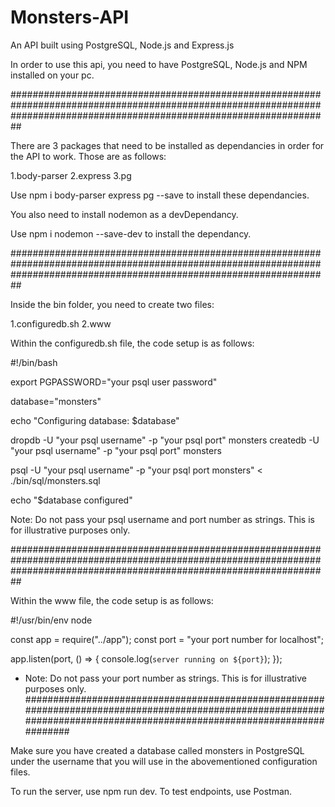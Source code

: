# Monsters-API
An API built using PostgreSQL, Node.js and Express.js

In order to use this api, you need to have PostgreSQL, Node.js and NPM installed on your pc.

##########################################################################################################################################################################

There are 3 packages that need to be installed as dependancies in order for the API to work.
Those are as follows:

1.body-parser
2.express
3.pg

Use npm i body-parser express pg --save to install these dependancies.

You also need to install nodemon as a devDependancy.

Use npm i nodemon --save-dev to install the dependancy.

##########################################################################################################################################################################

Inside the bin folder, you need to create two files:

1.configuredb.sh
2.www

Within the configuredb.sh file, the code setup is as follows:

#!/bin/bash

export PGPASSWORD="your psql user password"

database="monsters"

echo "Configuring database: $database"

dropdb  -U "your psql username"  -p "your psql port" monsters
createdb  -U "your psql username"  -p "your psql port" monsters 


psql  -U "your psql username"  -p "your psql port monsters" < ./bin/sql/monsters.sql

echo "$database configured"

Note: Do not pass your psql username and port number as strings. This is for illustrative purposes only.
                        
##########################################################################################################################################################################

Within the www file,  the code setup is as follows:
                                                                                    
#!/usr/bin/env node

const app = require("../app");
const port = "your port number for localhost";

app.listen(port, () => {
  console.log(`server running on ${port}`);
});

- Note: Do not pass your port number as strings. This is for illustrative purposes only.
##########################################################################################################################################################################
  
Make sure you have created a database called monsters in PostgreSQL under the username that you will use in the abovementioned configuration files.

To run the server, use npm run dev.
To test endpoints, use Postman.


